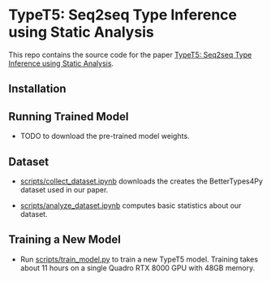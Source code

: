 # TypeT5: Seq2seq Type Inference using Static Analysis

This repo contains the source code for the paper [TypeT5: Seq2seq Type Inference using Static Analysis](TODO).

## Installation

## Running Trained Model
- TODO to download the pre-trained model weights.

## Dataset

- [scripts/collect_dataset.ipynb](scripts/collect_dataset.ipynb) downloads the creates the BetterTypes4Py dataset used in our paper.

- [scripts/analyze_dataset.ipynb](scripts/analyze_dataset.ipynb) computes basic statistics about our dataset.

## Training a New Model

- Run [scripts/train_model.py](scripts/train_model.py) to train a new TypeT5 model. Training takes about 11 hours on a single Quadro RTX 8000 GPU with 48GB memory.
